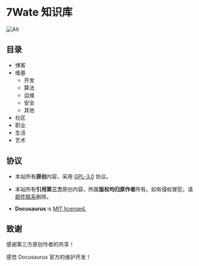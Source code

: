 # 7Wate 知识库

![Alt](https://repobeats.axiom.co/api/embed/b6e6a199e422ce596ea7423372746b6debadaa7d.svg "Repobeats analytics image")

## 目录

- 博客
- 维基
    - 开发
    - 算法
    - 运维
    - 安全
    - 其他
- 社区
- 职业
- 生活
- 艺术

## 协议

- 本站所有**原创**内容，采用 [GPL-3.0](http://www.thebigfly.com/gnu/FDLv1.3/) 协议。

- 本站所有**引用第三方**原创内容，所属**版权均归原作者**所有。如有侵权冒犯，请[邮件联系](mailto:admin@7wate.com)删除。

- **Docusaurus** is [MIT licensed.](https://github.com/facebook/docusaurus/blob/main/LICENSE)

## 致谢

感谢第三方原创作者的共享！

感觉 Docusaurus 官方的维护开发！
